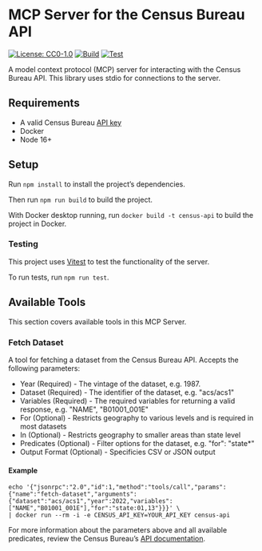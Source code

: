 # MCP Server for the Census Bureau API
[![License: CC0-1.0](https://img.shields.io/badge/License-CC0%201.0-lightgrey.svg)](https://github.com/uscensusbureau/mcp-server-census-api/blob/main/LICENSE)
[![Build](https://github.com/uscensusbureau/mcp-server-census-api/actions/workflows/build.yml/badge.svg)](https://github.com/uscensusbureau/mcp-server-census-api/actions/workflows/build.yml)
[![Test](https://github.com/uscensusbureau/mcp-server-census-api/actions/workflows/test.yml/badge.svg)](https://github.com/uscensusbureau/mcp-server-census-api/actions/workflows/test.yml)

A model context protocol (MCP) server for interacting with the Census Bureau API. This library uses stdio for connections to the server.

## Requirements
* A valid Census Bureau [API key](https://api.census.gov/data/key_signup.html)
* Docker
* Node 16+

## Setup

Run `npm install` to install the project’s dependencies.

Then run `npm run build` to build the project.

With Docker desktop running, run `docker build -t census-api` to build the project in Docker.

### Testing

This project uses [Vitest](https://vitest.dev/) to test the functionality of the server.

To run tests, run `npm run test`. 

## Available Tools
This section covers available tools in this MCP Server.

### Fetch Dataset
A tool for fetching a dataset from the Census Bureau API. Accepts the following parameters:
* Year (Required) - The vintage of the dataset, e.g. 1987.
* Dataset (Required) - The identifier of the dataset, e.g. "acs/acs1"
* Variables (Required) - The required variables for returning a valid response, e.g. "NAME", "B01001_001E"
* For (Optional) - Restricts geography to various levels and is required in most datasets
* In (Optional) - Restricts geography to smaller areas than state level
* Predicates (Optional) - Filter options for the dataset, e.g. "for": "state*"
* Output Format (Optional) - Specificies CSV or JSON output

#### Example
```
echo '{"jsonrpc":"2.0","id":1,"method":"tools/call","params":{"name":"fetch-dataset","arguments":{"dataset":"acs/acs1","year":2022,"variables":["NAME","B01001_001E"],"for":"state:01,13"}}}' \
| docker run --rm -i -e CENSUS_API_KEY=YOUR_API_KEY census-api
```
For more information about the parameters above and all available predicates, review the Census Bureau’s [API documentation](https://www.census.gov/data/developers/guidance/api-user-guide.Core_Concepts.html#list-tab-559651575).
